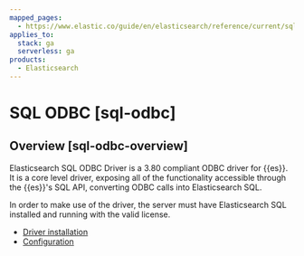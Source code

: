 ```yaml
---
mapped_pages:
  - https://www.elastic.co/guide/en/elasticsearch/reference/current/sql-odbc.html
applies_to:
  stack: ga
  serverless: ga
products:
  - Elasticsearch
---
```


# SQL ODBC [sql-odbc]


## Overview [sql-odbc-overview] 

Elasticsearch SQL ODBC Driver is a 3.80 compliant ODBC driver for {{es}}. It is a core level driver, exposing all of the functionality accessible through the {{es}}'s SQL API, converting ODBC calls into Elasticsearch SQL.

In order to make use of the driver, the server must have Elasticsearch SQL installed and running with the valid license.

* [Driver installation](sql-odbc-installation.md)
* [Configuration](sql-odbc-setup.md)



